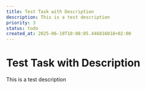 ```yaml
---
title: Test Task with Description
description: This is a test description
priority: 3
status: todo
created_at: 2025-06-19T10:08:05.446816018+02:00
---
```


# Test Task with Description

This is a test description

